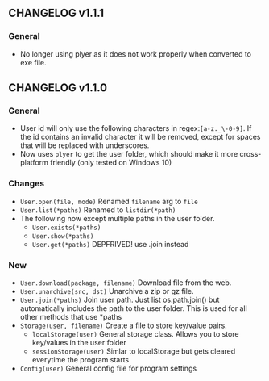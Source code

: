 ## CHANGELOG v1.1.1

### General
- No longer using plyer as it does not work properly when converted to exe file.

## CHANGELOG v1.1.0

### General

- User id will only use the following characters in regex:`[a-z._\-0-9]`. If the id contains an invalid character it will be removed, except for spaces that will be replaced with underscores.
- Now uses `plyer` to get the user folder, which should make it more cross-platform friendly (only tested on Windows 10)

### Changes

- `User.open(file, mode)` Renamed `filename` arg to `file`
- `User.list(*paths)` Renamed to `listdir(*path)`
- The following now except multiple paths in the user folder.
  - `User.exists(*paths)`
  - `User.show(*paths)`
  - `User.get(*paths)` DEPFRIVED! use .join instead

### New

- `User.download(package, filename)`  Download file from the web.
- `User.unarchive(src, dst)` Unarchive a zip or gz file.
- `User.join(*paths)` Join user path. Just list os.path.join() but automatically includes the path to the user folder. This is used for all other methods that use *paths
- `Storage(user, filename)` Create a file to store key/value pairs.
  - `localStorage(user)` General storage class. Allows you to store key/values in the user folder
  - `sessionStorage(user)` Simlar to localStorage but gets cleared everytime the program starts
- `Config(user)` General config file for program settings
